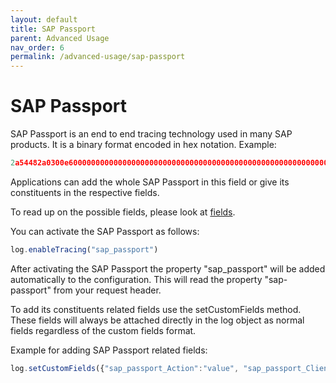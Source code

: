 ```yaml
---
layout: default
title: SAP Passport
parent: Advanced Usage
nav_order: 6
permalink: /advanced-usage/sap-passport
---
```


# SAP Passport

SAP Passport is an end to end tracing technology used in many SAP products.
It is a binary format encoded in hex notation.
Example:

```ts
2a54482a0300e60000000000000000000000000000000000000000000000000000000000000000000000000000000000000000000000000000000000000000000000000000000000000000000000000000000000000000000000000000000000000000000000000000000000000000000000000000000000000000000000000000000000000000000000000000000000000000000000000000000000000000000000000000000000000000000000000000000000000000000000000000000000000000000000000000000000000000000000000000000000000000000000000000002a54482a
```

Applications can add the whole SAP Passport in this field or give its constituents in the respective fields.

To read up on the possible fields, please look at [fields](https://github.com/SAP/cf-java-logging-support/blob/master/cf-java-logging-support-core/beats/app-logs/docs/fields.asciidoc).

You can activate the SAP Passport as follows:

```ts
log.enableTracing("sap_passport") 
```

After activating the SAP Passport the property "sap_passport" will be added automatically to the configuration. This will read the property "sap-passport" from your request header.

To add its constituents related fields use the setCustomFields method. These fields will always be attached directly in the log object as normal fields regardless of the custom fields format.

Example for adding SAP Passport related fields:

```ts
log.setCustomFields({"sap_passport_Action":"value", "sap_passport_ClientNumber":"1234"}) 
```
